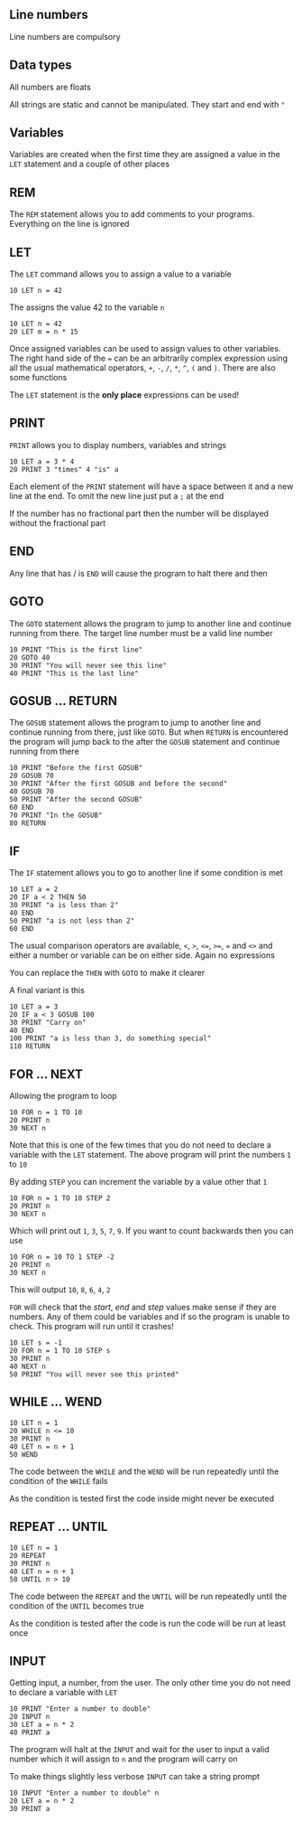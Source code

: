## Line numbers

Line numbers are compulsory

## Data types

All numbers are floats

All strings are static and cannot be manipulated. They start and end with `"`

## Variables

Variables are created when the first time they are assigned a value in the `LET` statement and a couple of other places

## REM

The `REM` statement allows you to add comments to your programs. Everything on the line is ignored

## LET

The `LET` command allows you to assign a value to a variable

```basic
10 LET n = 42
```

The assigns the value 42 to the variable `n`

```basic
10 LET n = 42
20 LET m = n * 15
```

Once assigned variables can be used to assign values to other variables. The right hand side of the `=` can be an arbitrarily complex expression using all the usual mathematical operators, `+`, `-`, `/`, `*`, `^`, `(` and `)`. There are also some functions

The `LET` statement is the **only place** expressions can be used!

## PRINT

`PRINT` allows you to display numbers, variables and strings

```basic
10 LET a = 3 * 4
20 PRINT 3 "times" 4 "is" a
```

Each element of the `PRINT` statement will have a space between it and a new line at the end. To omit the new line just put a `;` at the end

If the number has no fractional part then the number will be displayed without the fractional part

## END

Any line that has / is `END` will cause the program to halt there and then

## GOTO

The `GOTO` statement allows the program to jump to another line and continue running from there. The target line number must be a valid line number

```basic
10 PRINT "This is the first line"
20 GOTO 40
30 PRINT "You will never see this line"
40 PRINT "This is the last line"
```

## GOSUB ... RETURN

The `GOSUB` statement allows the program to jump to another line and continue running from there, just like `GOTO`. But when `RETURN` is encountered the program will jump back to the after the `GOSUB` statement and continue running from there

```basic
10 PRINT "Before the first GOSUB"
20 GOSUB 70
30 PRINT "After the first GOSUB and before the second"
40 GOSUB 70
50 PRINT "After the second GOSUB"
60 END
70 PRINT "In the GOSUB"
80 RETURN
```

## IF

The `IF` statement allows you to go to another line if some condition is met

```basic
10 LET a = 2
20 IF a < 2 THEN 50
30 PRINT "a is less than 2"
40 END
50 PRINT "a is not less than 2"
60 END
```

The usual comparison operators are available, `<`, `>`, `<=`, `>=`, `=` and `<>` and either a number or variable can be on either side. Again no expressions

You can replace the `THEN` with `GOTO` to make it clearer

A final variant is this

```basic
10 LET a = 3
20 IF a < 3 GOSUB 100
30 PRINT "Carry on"
40 END
100 PRINT "a is less than 3, do something special"
110 RETURN
```

## FOR ... NEXT

Allowing the program to loop

```basic
10 FOR n = 1 TO 10
20 PRINT n
30 NEXT n
```

Note that this is one of the few times that you do not need to declare a variable with the `LET` statement. The above program will print the numbers `1` to `10`

By adding `STEP` you can increment the variable by a value other that `1`

```basic
10 FOR n = 1 TO 10 STEP 2
20 PRINT n
30 NEXT n
```

Which will print out `1`, `3`, `5`, `7`, `9`. If you want to count backwards then you can use

```basic
10 FOR n = 10 TO 1 STEP -2
20 PRINT n
30 NEXT n
```

This will output `10`, `8`, `6`, `4`, `2`

`FOR` will check that the *start*, *end* and *step* values make sense if they are numbers. Any of them could be variables and if so the program is unable to check. This program will run until it crashes!

```basic
10 LET s = -1
20 FOR n = 1 TO 10 STEP s
30 PRINT n
40 NEXT n
50 PRINT "You will never see this printed"
```

## WHILE ... WEND

```basic
10 LET n = 1
20 WHILE n <= 10
30 PRINT n
40 LET n = n + 1
50 WEND
```

The code between the `WHILE` and the `WEND` will be run repeatedly until the condition of the `WHILE` fails

As the condition is tested first the code inside might never be executed

## REPEAT ... UNTIL

```basic
10 LET n = 1
20 REPEAT
30 PRINT n
40 LET n = n + 1
50 UNTIL n > 10
```
The code between the `REPEAT` and the `UNTIL` will be run repeatedly until the condition of the `UNTIL` becomes true

As the condition is tested after the code is run the code will be run at least once


## INPUT

Getting input, a number, from the user. The only other time you do not need to declare a variable with `LET`

```basic
10 PRINT "Enter a number to double"
20 INPUT n
30 LET a = n * 2
40 PRINT a
```
The program will halt at the `INPUT` and wait for the user to input a valid number which it will assign to `n` and the program will carry on

To make things slightly less verbose `INPUT` can take a string prompt

```basic
10 INPUT "Enter a number to double" n
20 LET a = n * 2
30 PRINT a
```
